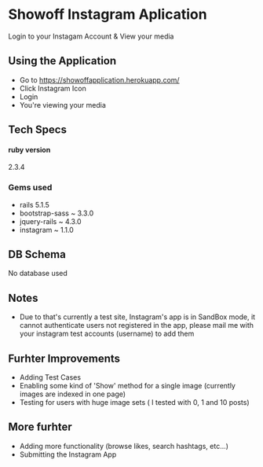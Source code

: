 # Showoff Instagram Aplication

Login to your Instagam Account & View your media

## Using the Application
  - Go to https://showoffapplication.herokuapp.com/
  - Click Instagram Icon
  - Login
  - You're viewing your media

## Tech Specs
#### ruby version
2.3.4
### Gems used
  - rails 5.1.5
  - bootstrap-sass ~ 3.3.0
  - jquery-rails ~ 4.3.0
  - instagram ~ 1.1.0

## DB Schema
No database used

## Notes
  - Due to that's currently a test site, Instagram's app is in SandBox mode, it cannot authenticate users not registered in the app, please mail me with your instagram test accounts (username) to add them

## Furhter Improvements
  - Adding Test Cases
  - Enabling some kind of 'Show' method for a single image (currently images are indexed in one page)
  - Testing for users with huge image sets ( I tested with 0, 1 and 10 posts)

## More furhter
  - Adding more functionality (browse likes, search hashtags, etc...)
  - Submitting the Instagram App